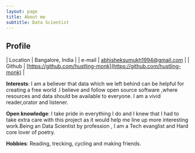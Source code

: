 ```yaml
---
layout: page
title: About me
subtitle: Data Scientist 
---
```


## Profile

| Location      | Bangalore, India                                                        |
| e-mail        | abhisheksumukh1994@gmail.com                                                         |
| Github        | [https://github.com/hustling-monk](https://github.com/hustling-monk)            |


**Interests**: I am a believer that data which we left behind can be helpful for creating a free world .I believe and follow open source software ,where resources and data should be available to everyone. I am a vivid reader,orator and listener.

**Open knowledge**: I take pride in everything I do and I knew that I had to take extra care with this project as it would help me line up more interesting work.Being an Data Scientist by profession , I am a Tech evanglist and Hard core lover of poetry.

**Hobbies**: Reading, trecking, cycling and making friends.
